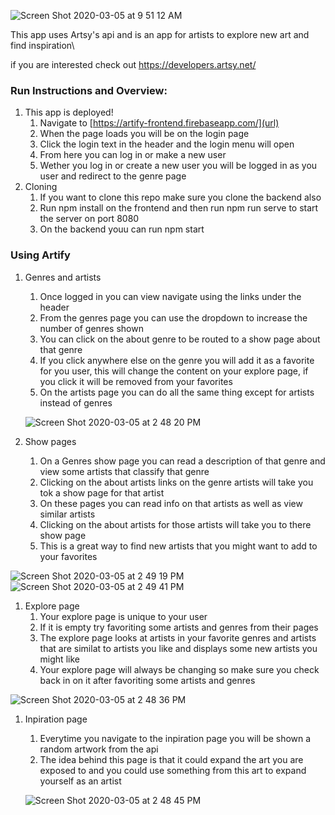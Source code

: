 ![Screen Shot 2020-03-05 at 9 51 12 AM](https://user-images.githubusercontent.com/17993120/76025035-5b471f00-5ee9-11ea-962c-2f75bdc9acaf.png)

This app uses Artsy's api and is an app for artists to explore new art and find inspiration\

if you are interested check out https://developers.artsy.net/

### Run Instructions and Overview:

1. This app is deployed!
    1. Navigate to [https://artify-frontend.firebaseapp.com/](url)
    1. When the page loads you will be on the login page
    1. Click the login text in the header and the login menu will open
    1. From here you can log in or make a new user
    1. Wether you log in or create a new user you will be logged in as you user and redirect to the genre page
1. Cloning
    1. If you want to clone this repo make sure you clone the backend also
    1. Run npm install on the frontend and then run npm run serve to start the server on port 8080
    1. On the backend youu can run npm start

### Using Artify 

1. Genres and artists
    1. Once logged in you can view navigate using the links under the header
    1. From the genres page you can use the dropdown to increase the number of genres shown
    1. You can click on the about genre to be routed to a show page about that genre
    1. If you click anywhere else on the genre you will add it as a favorite for you user, this will change the content on your explore page, if you click it will be removed from your favorites
    1. On the artists page you can do all the same thing except for artists instead of genres
   
   ![Screen Shot 2020-03-05 at 2 48 20 PM](https://user-images.githubusercontent.com/17993120/76028891-b597ae00-5ef0-11ea-905b-cb5a81451362.png)

    
1. Show pages
    1. On a Genres show page you can read a description of that genre and view some artists that classify that genre
    1. Clicking on the about artists links on the genre artists will take you tok a show page for that artist
    1. On these pages you can read info on that artists as well as view similar artists
    1. Clicking on the about artists for those artists will take you to there show page
    1. This is a great way to find new artists that you might want to add to your favorites
    
![Screen Shot 2020-03-05 at 2 49 19 PM](https://user-images.githubusercontent.com/17993120/76028992-e4ae1f80-5ef0-11ea-97c4-848f7f77a6fd.png)
![Screen Shot 2020-03-05 at 2 49 41 PM](https://user-images.githubusercontent.com/17993120/76028997-e7a91000-5ef0-11ea-99ca-ab28e6b249a1.png)
    
1. Explore page
    1. Your explore page is unique to your user
    1. If it is empty try favoriting some artists and genres from their pages
    1. The explore page looks at artists in your favorite genres and artists that are similat to artists you like and displays some new artists you might like
    1. Your explore page will always be changing so make sure you check back in on it after favoriting some artists and genres

![Screen Shot 2020-03-05 at 2 48 36 PM](https://user-images.githubusercontent.com/17993120/76029054-fdb6d080-5ef0-11ea-89dc-cc402c4843f2.png)

1. Inpiration page
    1. Everytime you navigate to the inpiration page you will be shown a random artwork from the api
    1. The idea behind this page is that it could expand the art you are exposed to and you could use something from this art to expand yourself as an artist
    
    ![Screen Shot 2020-03-05 at 2 48 45 PM](https://user-images.githubusercontent.com/17993120/76029091-0d361980-5ef1-11ea-9499-3916053fc8ca.png)

    
